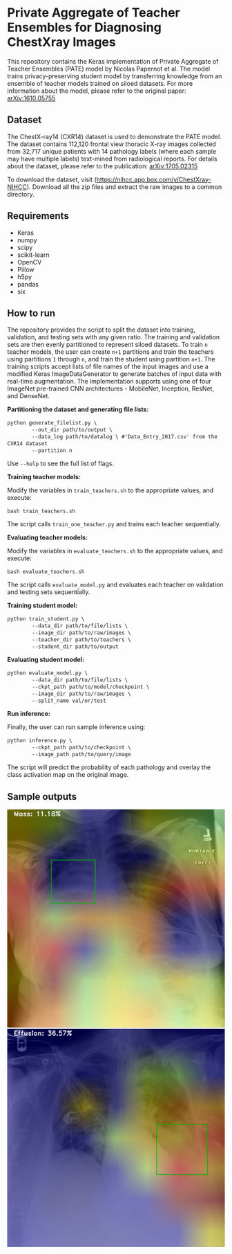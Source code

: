 # Private Aggregate of Teacher Ensembles for Diagnosing ChestXray Images

This repository contains the Keras implementation of Private Aggregate of Teacher Ensembles (PATE) model by Nicolas Papernot et al. The model trains privacy-preserving student model by transferring knowledge from an ensemble of teacher models trained on siloed datasets. For more information about the model, please refer to the original paper: [arXiv:1610.05755](https://arxiv.org/abs/1610.05755)

## Dataset

The ChestX-ray14 (CXR14) dataset is used to demonstrate the PATE model. The dataset contains 112,120 frontal view thoracic X-ray images collected from 32,717 unique patients with 14 pathology labels (where each sample may have multiple labels) text-mined from radiological reports. For details about the dataset, please refer to the publication: [arXiv:1705.02315](https://arxiv.org/abs/1705.02315)

To download the dataset, visit (https://nihcc.app.box.com/v/ChestXray-NIHCC). Download all the zip files and extract the raw images to a common directory.

## Requirements

* Keras
* numpy
* scipy
* scikit-learn
* OpenCV
* Pillow
* h5py
* pandas
* six

## How to run

The repository provides the script to split the dataset into training, validation, and testing sets with any given ratio. The training and validation sets are then evenly partitioned to represent siloed datasets. To train `n` teacher models, the user can create `n+1` partitions and train the teachers using partitions `1` through `n`, and train the student using partition `n+1`. The training scripts accept lists of file names of the input images and use a modified Keras ImageDataGenerator to generate batches of input data with real-time augmentation. The implementation supports using one of four ImageNet pre-trained CNN architectures - MobileNet, Inception, ResNet, and DenseNet. 

**Partitioning the dataset and generating file lists:** 

```
python generate_filelist.py \
		--out_dir path/to/output \
		--data_log path/to/datalog \ #'Data_Entry_2017.csv' from the CXR14 dataset
		--partition n 
```
Use `--help` to see the full list of flags. 

**Training teacher models:**

Modify the variables in `train_teachers.sh` to the appropriate values, and execute:
```
bash train_teachers.sh
```
The script calls `train_one_teacher.py` and trains each teacher sequentially. 

**Evaluating teacher models:**

Modify the variables in `evaluate_teachers.sh` to the appropriate values, and execute:
```
bash evaluate_teachers.sh
```
The script calls `evaluate_model.py` and evaluates each teacher on validation and testing sets sequentially.

**Training student model:**
```
python train_student.py \
		--data_dir path/to/file/lists \
		--image_dir path/to/raw/images \
		--teacher_dir path/to/teachers \
		--student_dir path/to/output 
```

**Evaluating student model:**
```
python evaluate_model.py \
		--data_dir path/to/file/lists \
		--ckpt_path path/to/model/checkpoint \
		--image_dir path/to/raw/images \
		--split_name val/or/test
```

**Run inference:**

Finally, the user can run sample inference using:
```
python inference.py \
		--ckpt_path path/to/checkpoint \
		--image_path path/to/query/image
```
The script will predict the probability of each pathology and overlay the class activation map on the original image.

## Sample outputs
<p align="center">
  <img src="samples/mass.png" width="640"/>
  <img src="samples/effusion.png" width="640"/>
</p>

